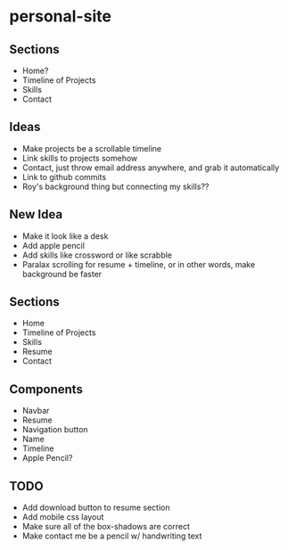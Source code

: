 # personal-site


## Sections
- Home?
- Timeline of Projects
- Skills
- Contact

## Ideas
 - Make projects be a scrollable timeline
 - Link skills to projects somehow
 - Contact, just throw email address anywhere, and grab it automatically
 - Link to github commits
 - Roy's background thing but connecting my skills??


## New Idea
 - Make it look like a desk
 - Add apple pencil
 - Add skills like crossword or like scrabble
 - Paralax scrolling for resume + timeline, or in 
 other words, make background be faster


## Sections
 - Home
 - Timeline of Projects
 - Skills
 - Resume
 - Contact

## Components
 - Navbar
 - Resume
 - Navigation button
 - Name
 - Timeline
 - Apple Pencil?



 ## TODO
  - Add download button to resume section
  - Add mobile css layout
  - Make sure all of the box-shadows are correct
  - Make contact me be a pencil w/ handwriting text